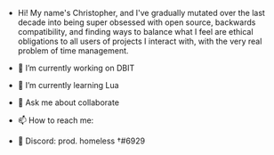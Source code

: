- Hi! My name's Christopher, and I've gradually mutated over the last decade into being super obsessed with open source, backwards compatibility, and finding ways to balance what I feel are ethical obligations to all users of projects I interact with, with the very real problem of time management.

- 🔭 I’m currently working on DBIT
- 🌱 I’m currently learning Lua
- 💬 Ask me about collaborate
- 📫 How to reach me:
- 🥰 Discord: prod. homeless †#6929
